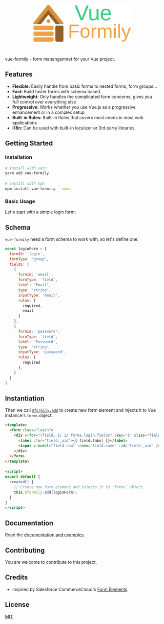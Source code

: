 <p align="center">
  <a href="#" target="_blank">
    <img width="320" src="https://raw.githubusercontent.com/haan123/vue-formily/dev/docs/static/logo-dark.svg">
  </a>
</p>
<br>

vue-formily - form manangemnet for your Vue project.

## Features

- **Flexible:** Easily handle from basic forms to nested forms, form groups...
- **Fast:** Build faster forms with schema based.
- **Lightweight:** Only handles the complicated form concerns, gives you full control over everything else
- **Progressive:** Works whether you use Vue.js as a progressive enhancement or in a complex setup
- **Built-in Rules:** Built-in Rules that covers most needs in most web applications
- **i18n:** Can be used with built-in localizer or 3rd party libraries.

## Getting Started

### Installation

```sh
# install with yarn
yarn add vue-formily

# install with npm
npm install vue-formily --save
```

### Basic Usage

Let's start with a simple login form:

## Schema
`vue-formily` need a form schema to work with, so let's define one:

```js
const loginForm = {
  formId: 'login',
  formType: 'group',
  fields: [
    {
      formId: 'email',
      formType: 'field',
      label: 'Email',
      type: 'string',
      inputType: 'email',
      rules: {
        required,
        email
      }
    },
    {
      formId: 'password',
      formType: 'field',
      label: 'Password',
      type: 'string',
      inputType: 'password',
      rules: {
        required
      },
    }
  ]
}
```

## Instantiation
Then we call [`$formily.add`](/api/extension#formilyaddschema) to create new form element and injects it to Vue instance's `forms` object.

```html
<template>
  <form class="login">
    <div v-for="(field, i) in forms.login.fields" :key="i" class="field">
      <label :for="field._uid">{{ field.label }}</label>
      <input v-model="field.raw" :name="field.name" :id="field._uid" />
    </div>
  </form>
</template>

<script>
export default {
  created() {
    // Create new form element and injects it to `forms` object.
    this.$formily.add(loginForm);
  }
}
</script>
```

## Documentation

Read the [documentation and examples](https://abc.com).

## Contributing

You are welcome to contribute to this project.

## Credits

- Inspired by Salesforce CommerceCloud's [Form Elements](https://documentation.b2c.commercecloud.salesforce.com/DOC4/index.jsp?topic=%2Fcom.demandware.dochelp%2FLegacyDevDoc%2FFormDefinitionElements.html)

## License

[MIT](https://github.com/haan123/vue-formily/blob/master/LICENSE)
